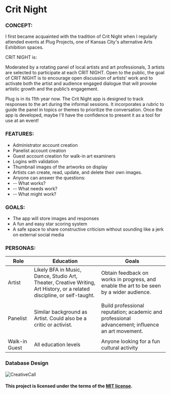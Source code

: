 # Crit Night

### CONCEPT:

I first became acquainted with the tradition of Crit Night when I regularly attended events at Plug Projects, one of Kansas City's alternative Arts Exhibition spaces. 

CRIT NIGHT is: 

Moderated by a rotating panel of local artists and art professionals, 3 artists are selected to participate at each CRIT NIGHT. Open to the public, the goal of CRIT NIGHT is to encourage open discussion of artists’ work and to activate both the artist and audience engaged dialogue that will provoke artistic growth and the public’s engagement.

Plug is in its 11th year now. The Crit Night app is designed to track responses to the art during the informal sessions. It incorporates a rubric to guide the panel in topics or themes to prioritize the conversation. Once the app is developed, maybe I'll have the confidence to present it as a tool for use at an event! 

### FEATURES:

- Administrator account creation
- Panelist account creation
- Guest account creation for walk-in art examiners
- Logins with validation
- Thumbnail images of the artworks on display
- Artists can create, read, update, and delete their own images.
- Anyone can answer the questions:
- -- What works?
- -- What needs work?
- -- What might work?

### GOALS: 

- The app will store images and responses 
- A fun and easy star scoring system
- A safe space to share constructive criticism without sounding like a jerk on external social media

### PERSONAS:

| Role | Education | Goals |
| --- | ------ | -------- |    
| Artist | Likely BFA in Music, Dance, Studio Art, Theater, Creative Writing, Art History, or a related discipline, or self-taught. | Obtain feedback on works in progress, and enable the art to be seen by a wider audience. | 
|    |       |       |      
| Panelist | Similar background as Artist. Could also be a critic or activist. | Build professional reputation; academic and professional advancement; influence an art movement. | 
|    |       |       |      
| Walk-in Guest | All education levels | Anyone looking for a fun cultural activity | 

### Database Design

![CreativeCall](https://user-images.githubusercontent.com/11914762/163627684-7833e244-df0f-4211-84f3-3607a9b961fd.png)




#### This project is licensed under the terms of the [MIT license](https://choosealicense.com/licenses/mit/#).
